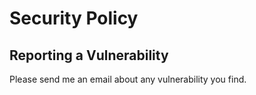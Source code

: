 # Security Policy

## Reporting a Vulnerability

Please send me an email about any vulnerability you find.
